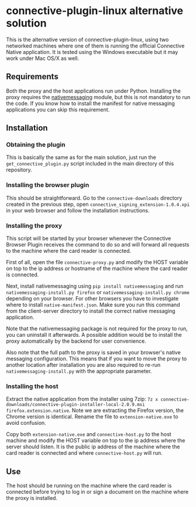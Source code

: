 # connective-plugin-linux alternative solution

This is the alternative version of connective-plugin-linux, using two networked machines where one of them is running the official Connective Native application. It is tested using the Windows executable but it may work under Mac OS/X as well.

## Requirements

Both the proxy and the host applications run under Python. Installing the proxy requires the [nativemessaging](https://github.com/Rayquaza01/nativemessaging) module, but this is not mandatory to run the code. If you know how to install the manifest for native messaging applications you can skip this requirement.

## Installation

### Obtaining the plugin

This is basically the same as for the main solution, just run the `get_connective_plugin.py` script included in the main directory of this repository.

### Installing the browser plugin

This should be straightforward. Go to the `connective-downloads` directory created in the previous step, open `connective_signing_extension-1.0.4.xpi` in your web browser and follow the installation instructions.

### Installing the proxy

This script will be started by your browser whenever the Connective Browser Plugin receives the command to do so and will forward all requests to the machine where the card reader is connected.

First of all, open the file `connective-proxy.py` and modify the HOST variable on top to the ip address or hostname of the machine where the card reader is connected.

Next, install nativemessaging using `pip install nativemessaging` and run `nativemessaging-install.py firefox` or `nativemessaging-install.py chrome` depending on your browser. For other browsers you have to investigate where to install `native-manifest.json`. Make sure you run this command from the client-server directory to install the correct native messaging application.

Note that the nativemessaging package is not required for the proxy to run, you can uninstall it afterwards. A possible addition would be to install the proxy automatically by the backend for user convenience.

Also note that the full path to the proxy is saved in your browser's native messaging configuration. This means that if you want to move the proxy to another location after installation you are also required to re-run `nativemessaging-install.py` with the appropriate parameter.

### Installing the host

Extract the native application from the installer using 7zip: `7z x connective-downloads/connective-plugin-installer-local-2.0.9.msi firefox.extension.native`. Note we are extracting the Firefox version, the Chrome version is identical. Rename the file to `extension-native.exe` to avoid confusion.

Copy both `extension-native.exe` and `connective-host.py` to the host machine and modify the HOST variable on top to the ip address where the server should listen. It is the public ip address of the machine where the card reader is connected and where `connective-host.py` will run.

## Use

The host should be running on the machine where the card reader is connected before trying to log in or sign a document on the machine where the proxy is installed.

